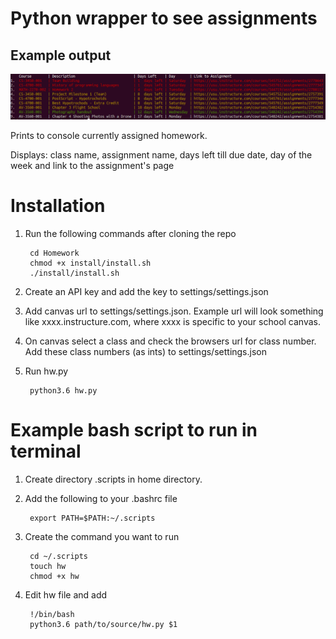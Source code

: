 # Python wrapper to see assignments

## Example output
![Example Output](settings/example_output.png)

Prints to console currently assigned homework.

Displays: class name, assignment name, days left till due date, day of the week and link to the assignment's page 

# Installation
1. Run the following commands after cloning the repo

        cd Homework
        chmod +x install/install.sh
        ./install/install.sh
2. Create an API key and add the key to settings/settings.json
3. Add canvas url to settings/settings.json. Example url will look something like xxxx.instructure.com, where xxxx is specific to your school canvas.
4. On canvas select a class and check the browsers url for class number. Add these class numbers (as ints) to settings/settings.json
5. Run hw.py
        
        python3.6 hw.py

# Example bash script to run in terminal

1. Create directory .scripts in home directory.

2. Add the following to your .bashrc file

        export PATH=$PATH:~/.scripts

3. Create the command you want to run

        cd ~/.scripts
        touch hw
        chmod +x hw

4. Edit hw file and add

        !/bin/bash
        python3.6 path/to/source/hw.py $1
